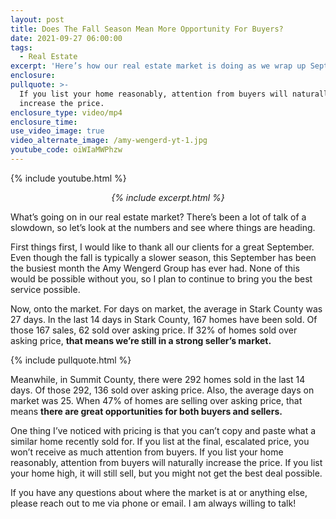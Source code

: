 ```yaml
---
layout: post
title: Does The Fall Season Mean More Opportunity For Buyers?
date: 2021-09-27 06:00:00
tags:
  - Real Estate
excerpt: 'Here’s how our real estate market is doing as we wrap up September. '
enclosure:
pullquote: >-
  If you list your home reasonably, attention from buyers will naturally
  increase the price.
enclosure_type: video/mp4
enclosure_time:
use_video_image: true
video_alternate_image: /amy-wengerd-yt-1.jpg
youtube_code: oiWIaMWPhzw
---
```

{% include youtube.html %}

<p style="text-align: center;"><em>{% include excerpt.html %}</em></p>

What’s going on in our real estate market? There’s been a lot of talk of a slowdown, so let’s look at the numbers and see where things are heading.&nbsp;

First things first, I would like to thank all our clients for a great September. Even though the fall is typically a slower season, this September has been the busiest month the Amy Wengerd Group has ever had. None of this would be possible without you, so I plan to continue to bring you the best service possible.&nbsp;

Now, onto the market. For days on market, the average in Stark County was 27 days. In the last 14 days in Stark County, 167 homes have been sold. Of those 167 sales, 62 sold over asking price. If 32% of homes sold over asking price, **that means we’re still in a strong seller’s market.**

{% include pullquote.html %}

Meanwhile, in Summit County, there were 292 homes sold in the last 14 days. Of those 292, 136 sold over asking price. Also, the average days on market was 25. When 47% of homes are selling over asking price, that means **there are great opportunities for both buyers and sellers.&nbsp;**

One thing I’ve noticed with pricing is that you can’t copy and paste what a similar home recently sold for. If you list at the final, escalated price, you won’t receive as much attention from buyers. If you list your home reasonably, attention from buyers will naturally increase the price. If you list your home high, it will still sell, but you might not get the best deal possible.&nbsp;

If you have any questions about where the market is at or anything else, please reach out to me via phone or email. I am always willing to talk\!
